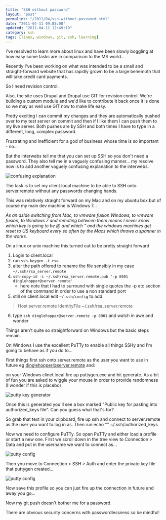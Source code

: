 ```yaml
---
title: "SSH without password"
layout: "post"
permalink: "/2011/04/ssh-without-password.html"
date: "2011-04-11 09:05:00"
updated: "2011-04-11 12:49:19"
category: ssh
tags: [linux, windows, git, ssh, learning]
---
```


I've resolved to learn more about linux and have been slowly boggling at how easy some tasks are in comparison to the MS world...

Recently I've been working on what was intended to be a small and straight-forward website that has rapidly grown to be a large behemoth that will take credit card payments. 

<!--more-->

So I need revision control. 

Also, the site uses Drupal and Drupal use GIT for revision control. We're building a custom module and we'd like to contribute it back once it is done so we may as well use GIT now to make life easy.

Pretty exciting I can commit my changes and they are automatically pushed over to my test server on commit and then if I like them I can push them to my live server. Both pushes are by SSH and both times I have to type in a different, long, complex password.

Frustrating and inefficient for a god of business whose time is so important - no...

But the interwebs tell me that you can set up SSH so you don't need a password. They also tell me in a vaguely confusing manner... my resolve now is to add another vaguely confusing explanation to the interwebs.

![confusing explanation](http://1.bp.blogspot.com/-ogY-p6dRbUs/TaLFdgeiXlI/AAAAAAAAANY/zIbVsfwaGzQ/s1600/floor_one.png)

The task is to set my client.local machine to be able to SSH onto server.remote without any passwords changing hands.

This was relatively straight forward on my Mac and on my ubuntu box but of course my main dev machine is Windows 7...

<span style="font-style:italic;">As an aside switching from Mac, to vmware fusion Windows, to vmware fusion, to Windows 7 and remoting between them means I *never* know which key is going to be @ and which " and the windows machines get reset to US keyboard every so often by the Macs which throws a spanner in the works.</span>

On a linux or unix machine this turned out to be pretty straight forward

 1) Login to client.local
 2) run `ssh-keygen -t rsa`
 3) alter the path offered to rename the file sensibly in my case `~/.ssh/rsa_server.remote`
 4) `ssh-copy-id -i ~/.ssh/rsa_server.remote.pub '-p 8901 dinglehopper@server.remote'`
    * here note that I had to surround with single quotes the -p etc section of the command in order to use a non standard port
 5) still on client.local edit `~/.ssh/config` to add

> Host server.remote
> IdentityFile ~/.ssh/rsa_server.remote

 6) type `ssh dinglehopper@server.remote -p 8901` and watch in awe and wonder

Things aren't quite so straightforward on Windows but the basic steps remain.

On Windows I use the excellent PuTTy to enable all things SSHy and I'm going to behave as if you do to...

First things first ssh onto server.remote as the user you want to use in future  eg dinglehopper@server.remote and:

on your Windows clinet.local fire up puttygen.exe and hit generate. As a bit of fun you are asked to wiggle your mouse in order to provide randomness (I wonder if this is placebo)

![putty key generator](http://4.bp.blogspot.com/-XCmyhromqcY/TaL4vMTP3uI/AAAAAAAAAOo/pcakvSyDlIU/s1600/generating.png)

Once this is generated you'll see a box marked "Public key for pasting into authorized_keys file". Can you guess what that's for?

So grab that text in your clipboard, fire up ssh and connect to server.remote as the user you want to log in as.
Then run echo "<paste text here>" ~/.ssh/authorized_keys

Now we need to configure PuTTy. So open PuTTy and either load a profile or start a new one. First we scroll down in the tree view to Connection > Data and put in the username we want to connect as...

![putty config](http://1.bp.blogspot.com/-oYtOIQEPgV0/TaL3d9ld-dI/AAAAAAAAAOY/lt6Ugaf9E0A/s1600/auto-username.png)

Then you move to Connection > SSH > Auth and enter the private key file that puttygen created...

![putty config](http://2.bp.blogspot.com/-mGRlfc_0eTc/TaL3rW1MmOI/AAAAAAAAAOg/yXxVcK29u1s/s1600/identity-file.png)

Now save this profile so you can just fire up the connection in future and away you go...

Now my git push doesn't bother me for a password.

There are obvious security concerns with passwordlessness so be mindful!
